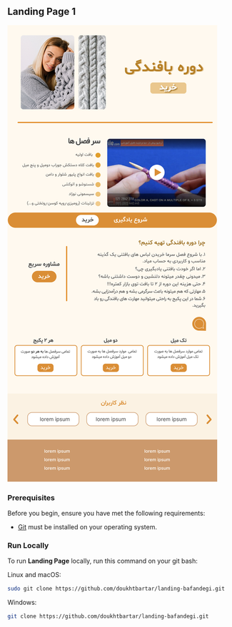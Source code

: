 ## Landing Page 1

![image alt ><](/screenshot.jpeg)

### Prerequisites

Before you begin, ensure you have met the following requirements:

* [Git](https://git-scm.com/downloads "Download Git") must be installed on your operating system.


### Run Locally

To run **Landing Page** locally, run this command on your git bash:

Linux and macOS:

```bash
sudo git clone https://github.com/doukhtbartar/landing-bafandegi.git
```

Windows:

```bash
git clone https://github.com/doukhtbartar/landing-bafandegi.git
```